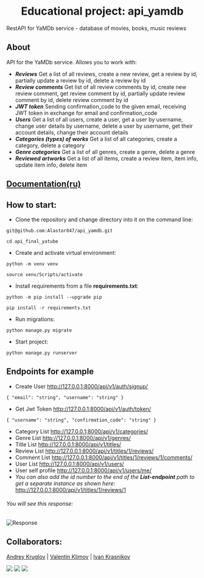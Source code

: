 <h1 align="center">Educational project: api_yamdb</h1>
RestAPI for YaMDb service - database of movies, books, music reviews
<h2 align="left">About</h2>
API for the YaMDb service. Allows you to work with:

- **_Reviews_** Get a list of all reviews, create a new review, get a review by id, partially update a review by id, delete a review by id
- **_Review comments_** Get list of all review comments by id, create new review comment, get review comment by id, partially update review comment by id, delete review comment by id
- **_JWT token_** Sending confirmation_code to the given email, receiving JWT token in exchange for email and confirmation_code
- **_Users_** Get a list of all users, create a user, get a user by username, change user details by username, delete a user by username, get their account details, change their account details
- **_Categories (types) of works_** Get a list of all categories, create a category, delete a category
- **_Genre categories_** Get a list of all genres, create a genre, delete a genre
- **_Reviewed artworks_** Get a list of all items, create a review item, item info, update item info, delete item


## [Documentation(ru)](api_yamdb/static/redoc.yaml)


## How to start:
- Clone the repository and change directory into it on the command line:
```
git@github.com:Alastor047/api_yamdb.git
```
```
cd api_final_yatube
```
- Create and activate virtual environment:
```
python -m venv venv
```
```
source venv/Scripts/activate
```
- Install requirements from a file **requirements.txt**:
```
python -m pip install --upgrade pip
```
```
pip install -r requirements.txt
```
- Run migrations:
```
python manage.py migrate
```
- Start project:
```
python manage.py runserver
```

## Endpoints for example
- Create User        http://127.0.0.1:8000/api/v1/auth/signup/
```
{ "email": "string", "username": "string" }
```
- Get Jwt Token      http://127.0.0.1:8000/api/v1/auth/token/
```
{ "username": "string", "confirmation_code": "string" }
```
- Category List      http://127.0.0.1:8000/api/v1/categories/
- Genre List         http://127.0.0.1:8000/api/v1/genres/
- Title List         http://127.0.0.1:8000/api/v1/titles/
- Review List        http://127.0.0.1:8000/api/v1/titles/1/reviews/
- Comment List       http://127.0.0.1:8000/api/v1/titles/1/reviews/1/comments/
- User List          http://127.0.0.1:8000/api/v1/users/
- User self profile  http://127.0.0.1:8000/api/v1/users/me/
- _You can also add the id number to the end of the **List-endpoint** path to get a separate instance as shown here:_
http://127.0.0.1:8000/api/v1/titles/1/reviews/1
###### You will see this response:
![Response](https://user-images.githubusercontent.com/99352898/175463539-8f316740-144f-40b6-943e-66305e04d46c.jpg)

## Collaborators:
[Andrey Kruglov](https://github.com/Alastor047) |
[Valentin Klimov](https://github.com/apisland) |
[Ivan Krasnikov](https://github.com/krivse)



![](https://img.shields.io/pypi/pyversions/p5?logo=python&logoColor=yellow&style=for-the-badge)
![](https://img.shields.io/badge/Django-2.2.16-blue)
![](https://img.shields.io/badge/DRF-3.12.4-lightblue)
